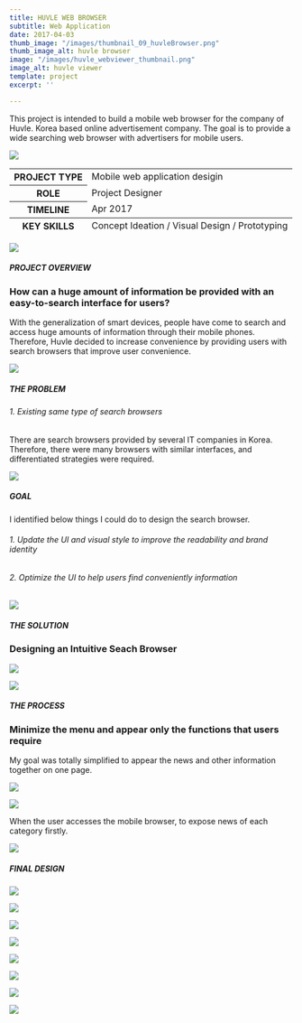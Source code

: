 ```yaml
---
title: HUVLE WEB BROWSER
subtitle: Web Application
date: 2017-04-03
thumb_image: "/images/thumbnail_09_huvleBrowser.png"
thumb_image_alt: huvle browser
image: "/images/huvle_webviewer_thumbnail.png"
image_alt: huvle viewer
template: project
excerpt: ''

---
```

This project is intended to build a mobile web browser for the company of Huvle. Korea based online advertisement company. The goal is to provide a wide searching web browser with advertisers for mobile users.

![](/images/empty_150.png)

<table>  
<thead>  
</thead>  
<tbody>  
<tr>  
<th>PROJECT TYPE</th>  
<td>Mobile web application desigin</td>  
</tr>  
<tr>  
<th>ROLE</th>  
<td>Project Designer</td>  
</tr>  
<tr>  
<th>TIMELINE</th>  
<td>Apr 2017</td>  
</tr>  
</tbody>  
<tfoot>  
<tr>  
<th>KEY SKILLS</th>  
<td>Concept Ideation / Visual Design / Prototyping</td>  
</tr>  
</tfoot>  
</table>

![](/images/empty_150.png)

##### PROJECT OVERVIEW

### How can a huge amount of information be provided with an easy-to-search interface for users?

With the generalization of smart devices, people have come to search and access huge amounts of information through their mobile phones. Therefore, Huvle decided to increase convenience by providing users with search browsers that improve user convenience.

![](/images/empty_150.png)

##### THE PROBLEM

###### 1. Existing same type of search browsers

There are search browsers provided by several IT companies in Korea. Therefore, there were many browsers with similar interfaces, and differentiated strategies were required.

![](/images/empty_150.png)

##### GOAL

I identified below things I could do to design the search browser.

###### 1. Update the UI and visual style to improve the readability and brand identity

###### 2. Optimize the UI to help users find conveniently information

![](/images/empty_150.png)

##### THE SOLUTION

### Designing an Intuitive Seach Browser

![](/images/huvle_browser_solution.png)

![](/images/empty_150.png)

##### THE PROCESS

### Minimize the menu and appear only the functions that users require

My goal was totally simplified to appear the news and other information together on one page.

![](/images/empty_100.png)

![](/images/huvle_browser_process01.png)

When the user accesses the mobile browser, to expose news of each category firstly.

![](/images/empty_150.png)

##### FINAL DESIGN

![](/images/empty_100.png)

![](/images/huvleviewer_final_01.gif)

![](/images/empty_100.png)

![](/images/huvleviewer_final_02.gif)

![](/images/empty_100.png)

![](/images/huvleviewer_final_03.png)

![](/images/empty_100.png)

![](/images/huvleviewer_final_04.png)